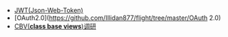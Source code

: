 - [JWT(Json-Web-Token)](https://github.com/Illidan877/flight/tree/master/JWT)
- [OAuth2.0](https://github.com/Illidan877/flight/tree/master/OAuth 2.0)
- [CBV(**class base views**)调研](https://github.com/Illidan877/flight/tree/master/CBV)






